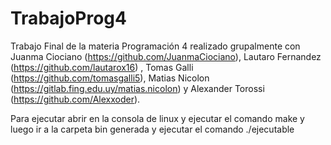 # TrabajoProg4
Trabajo Final de la materia Programación 4 realizado grupalmente con Juanma Ciociano (https://github.com/JuanmaCiociano), Lautaro Fernandez (https://github.com/lautarox16) , Tomas Galli (https://github.com/tomasgalli5), Matias Nicolon (https://gitlab.fing.edu.uy/matias.nicolon) y Alexander Torossi (https://github.com/Alexxoder).

Para ejecutar abrir en la consola de linux y ejecutar el comando make y luego ir a la carpeta bin generada y ejecutar el comando ./ejecutable
